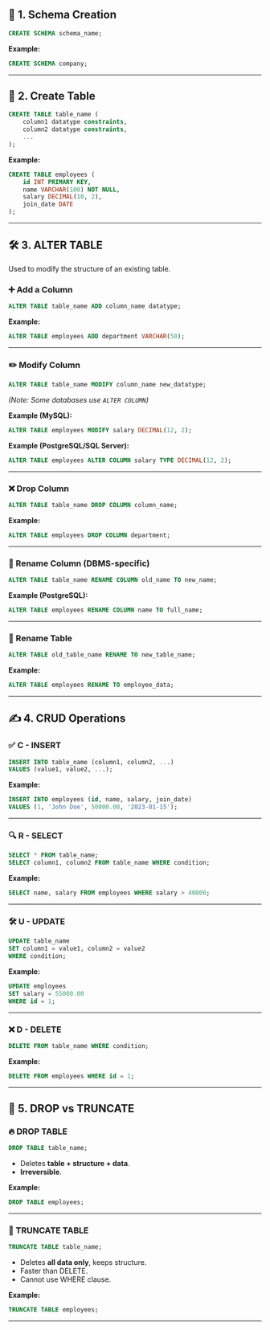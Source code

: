 ## 📘 **1. Schema Creation**

```sql
CREATE SCHEMA schema_name;
```

**Example:**

```sql
CREATE SCHEMA company;
```

---

## 🧱 **2. Create Table**

```sql
CREATE TABLE table_name (
    column1 datatype constraints,
    column2 datatype constraints,
    ...
);
```

**Example:**

```sql
CREATE TABLE employees (
    id INT PRIMARY KEY,
    name VARCHAR(100) NOT NULL,
    salary DECIMAL(10, 2),
    join_date DATE
);
```

---

## 🛠 **3. ALTER TABLE**

Used to modify the structure of an existing table.

### ➕ Add a Column

```sql
ALTER TABLE table_name ADD column_name datatype;
```

**Example:**

```sql
ALTER TABLE employees ADD department VARCHAR(50);
```

---

### ✏️ Modify Column

```sql
ALTER TABLE table_name MODIFY column_name new_datatype;
```

*(Note: Some databases use `ALTER COLUMN`)*

**Example (MySQL):**

```sql
ALTER TABLE employees MODIFY salary DECIMAL(12, 2);
```

**Example (PostgreSQL/SQL Server):**

```sql
ALTER TABLE employees ALTER COLUMN salary TYPE DECIMAL(12, 2);
```

---

### ❌ Drop Column

```sql
ALTER TABLE table_name DROP COLUMN column_name;
```

**Example:**

```sql
ALTER TABLE employees DROP COLUMN department;
```

---

### 🔄 Rename Column (DBMS-specific)

```sql
ALTER TABLE table_name RENAME COLUMN old_name TO new_name;
```

**Example (PostgreSQL):**

```sql
ALTER TABLE employees RENAME COLUMN name TO full_name;
```

---

### 🔄 Rename Table

```sql
ALTER TABLE old_table_name RENAME TO new_table_name;
```

**Example:**

```sql
ALTER TABLE employees RENAME TO employee_data;
```

---

## ✍️ **4. CRUD Operations**

### ✅ **C - INSERT**

```sql
INSERT INTO table_name (column1, column2, ...)
VALUES (value1, value2, ...);
```

**Example:**

```sql
INSERT INTO employees (id, name, salary, join_date)
VALUES (1, 'John Doe', 50000.00, '2023-01-15');
```

---

### 🔍 **R - SELECT**

```sql
SELECT * FROM table_name;
SELECT column1, column2 FROM table_name WHERE condition;
```

**Example:**

```sql
SELECT name, salary FROM employees WHERE salary > 40000;
```

---

### 🛠 **U - UPDATE**

```sql
UPDATE table_name
SET column1 = value1, column2 = value2
WHERE condition;
```

**Example:**

```sql
UPDATE employees
SET salary = 55000.00
WHERE id = 1;
```

---

### ❌ **D - DELETE**

```sql
DELETE FROM table_name WHERE condition;
```

**Example:**

```sql
DELETE FROM employees WHERE id = 1;
```

---

## 🚮 **5. DROP vs TRUNCATE**

### 🔥 DROP TABLE

```sql
DROP TABLE table_name;
```

* Deletes **table + structure + data**.
* **Irreversible**.

**Example:**

```sql
DROP TABLE employees;
```

---

### 🧹 TRUNCATE TABLE

```sql
TRUNCATE TABLE table_name;
```

* Deletes **all data only**, keeps structure.
* Faster than DELETE.
* Cannot use WHERE clause.

**Example:**

```sql
TRUNCATE TABLE employees;
```

---
